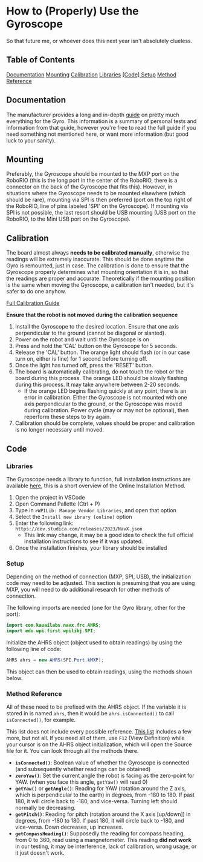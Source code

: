 # How to (Properly) Use the Gyroscope
So that future me, or whoever does this next year isn't absolutely clueless.

## Table of Contents
[Documentation](#documentation)
[Mounting](#mounting)
[Calibration](#calibration)
[Libraries](#libraries)
[\[Code\] Setup](#setup)
[Method Reference](#method-reference)

## Documentation
The manufacturer provides a long and in-depth [guide](https://pdocs.kauailabs.com/navx-mxp/wp-content/uploads/2020/09/navx2-mxp_robotics_navigation_sensor_user_guide-8.pdf) on pretty much everything for the Gyro. This information is a summary of personal tests and information from that guide, however you're free to read the full guide if you need something not mentioned here, or want more information (but good luck to your sanity).

## Mounting
Preferably, the Gyroscope should be mounted to the MXP port on the RoboRIO (this is the long port in the center of the RoboRIO, there is a connector on the back of the Gyroscope that fits this). However, in situations where the Gyroscope needs to be mounted elsewhere (which should be rare), mounting via SPI is then preferred (port on the top right of the RoboRIO, line of pins labeled 'SPI' on the Gyroscope). If mounting via SPI is not possible, the last resort should be USB mounting (USB port on the RoboRIO, to the Mini USB port on the Gyroscope).

## Calibration
The board almost always **needs to be calibrated manually**, otherwise the readings will be extremely inaccurate. This should be done anytime the Gyro is remounted, just in case. The calibration is done to ensure that the Gyroscope properly determines what mounting orientation it is in, so that the readings are proper and accurate. Theoretically if the mounting position is the same when moving the Gyroscope, a calibration isn't needed, but it's safer to do one anyhow.

[Full Calibration Guide](https://pdocs.kauailabs.com/navx-mxp/installation/omnimount/)

**Ensure that the robot is not moved during the calibration sequence**

1. Install the Gyroscope to the desired location. Ensure that one axis perpendicular to the ground (cannot be diagonal or slanted).
2. Power on the robot and wait until the Gyroscope is on
3. Press and hold the 'CAL' button on the Gyroscope for 5 seconds.
4. Release the 'CAL' button. The orange light should flash (or in our case turn on, either is fine) for 1 second before turning off.
5. Once the light has turned off, press the 'RESET' button.
6. The board is automatically calibrating, do not touch the robot or the board during this process. The orange LED should be slowly flashing during this process. It may take anywhere between 2-20 seconds.
    - If the orange LED begins flashing quickly at any point, there is an error in calibration. Either the Gyroscope is not mounted with one axis perpendicular to the ground, or the Gyroscope was moved during calibration. Power cycle (may or may not be optional), then reperform these steps to try again.
7. Calibration should be complete, values should be proper and calibration is no longer necessary until moved.

## Code
### Libraries
The Gyroscope needs a library to function, full installation instructions are available [here](https://pdocs.kauailabs.com/navx-mxp/software/roborio-libraries/java), this is a short overview of the Online Installation Method.

1. Open the project in VSCode
2. Open Command Pallette (Ctrl + P)
3. Type in `>WPILib: Manage Vendor Libraries`, and open that option
4. Select the `Install new ibrary (online)` option
5. Enter the following link: `https://dev.studica.com/releases/2023/NavX.json`
    - This link may change, it may be a good idea to check the full official installation instructions to see if it was updated.
6. Once the installation finishes, your library should be installed

### Setup
Depending on the method of connection (MXP, SPI, USB), the initialization code may need to be adjusted. This section is presuming that you are using MXP, you will need to do additional research for other methods of connection.

The following imports are needed (one for the Gyro library, other for the port):
```java
import com.kauailabs.navx.frc.AHRS;
import edu.wpi.first.wpilibj.SPI;
```

Initialize the AHRS object (object used to obtain readings) by using the following line of code:
```java
AHRS ahrs = new AHRS(SPI.Port.kMXP);
```

This object can then be used to obtain readings, using the methods shown below.

### Method Reference
All of these need to be prefixed with the AHRS object. If the variable it is stored in is named `ahrs`, then it would be `ahrs.isConnected()` to call `isConnected()`, for example.

This list does not include every possible reference. [This list](https://img.theodorehua.dev/ePlgpGHY) includes a few more, but not all. If you need all of them, use `F12` (View Definition) while your cursor is on the AHRS object initialization, which will open the Source file for it. You can look through all the methods there.

- **`isConnected()`**: Boolean value of whether the Gyroscope is connected (and subsequently whether readings can be obtained)
- **`zeroYaw()`**: Set the current angle the robot is facing as the zero-point for YAW. (when you face this angle, `getYaw()` will read 0)
- **`getYaw()`** or **`getAngle()`**: Reading for YAW (rotation around the Z axis, which is perpendicular to the earth) in degrees, from -180 to 180. If past 180, it will circle back to -180, and vice-versa. Turning left should normally be decreasing.
- **`getPitch()`**: Reading for pitch (rotation around the X axis \[up/down\]) in degrees, from -180 to 180. If past 180, it will circle back to -180, and vice-versa. Down decreases, up increases.
- **`getCompassHeading()`**: Supposedly the reading for compass heading, from 0 to 360, read using a mangnetometer. This reading **did not work** in our testing, it may be interference, lack of calibration, wrong usage, or it just doesn't work.
